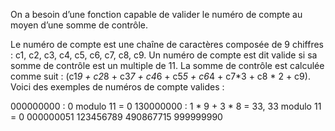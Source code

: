 On a besoin d’une fonction capable de valider le numéro de compte au moyen d’une somme de contrôle.

Le numéro de compte est une chaîne de caractères composée de 9 chiffres : c1, c2, c3, c4, c5, c6, c7, c8, c9.
Un numéro de compte est dit valide si sa somme de contrôle est un multiple de 11.
La somme de contrôle est calculée comme suit :
(c1*9 + c2*8 + c3*7 + c4*6 + c5*5 + c6*4 + c7*3 + c8 * 2 + c9).
Voici des exemples de numéros de compte valides :

000000000 : 0 modulo 11 = 0 
130000000 : 1 * 9 + 3 * 8 = 33, 33 modulo 11 = 0
000000051
123456789
490867715
999999990
